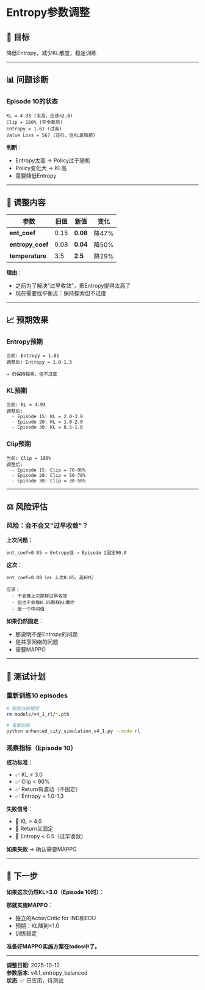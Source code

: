 # Entropy参数调整

## 🎯 目标
降低Entropy，减少KL散度，稳定训练

---

## 📊 问题诊断

### Episode 10的状态
```
KL = 4.93 (太高，应该<2.0)
Clip = 100% (完全裁剪)
Entropy = 1.61 (过高)
Value Loss = 567 (还行，但KL是瓶颈)
```

**判断**：
- Entropy太高 → Policy过于随机
- Policy变化大 → KL高
- 需要降低Entropy

---

## 🔧 调整内容

| 参数 | 旧值 | 新值 | 变化 |
|------|------|------|------|
| **ent_coef** | 0.15 | **0.08** | 降47% |
| **entropy_coef** | 0.08 | **0.04** | 降50% |
| **temperature** | 3.5 | **2.5** | 降29% |

**理由**：
- 之前为了解决"过早收敛"，把Entropy提得太高了
- 现在需要找平衡点：保持探索但不过度

---

## 📈 预期效果

### Entropy预期
```
当前: Entropy = 1.61
调整后: Entropy = 1.0-1.3

→ 仍保持探索，但不过度
```

### KL预期
```
当前: KL = 4.93
调整后: 
  - Episode 15: KL = 2.0-3.0
  - Episode 20: KL = 1.0-2.0
  - Episode 30: KL = 0.5-1.0
```

### Clip预期
```
当前: Clip = 100%
调整后:
  - Episode 15: Clip = 70-90%
  - Episode 20: Clip = 50-70%
  - Episode 30: Clip = 30-50%
```

---

## ⚖️ 风险评估

### 风险：会不会又"过早收敛"？

**上次问题**：
```
ent_coef=0.05 → Entropy低 → Episode 2固定90.0
```

**这次**：
```
ent_coef=0.08（vs 上次0.05，高60%）

应该：
  - 不会像上次那样过早收敛
  - 但也不会像0.15那样KL爆炸
  - 是一个中间值
```

**如果仍然固定**：
- 那说明不是Entropy的问题
- 是共享网络的问题
- 需要MAPPO

---

## 🚀 测试计划

### **重新训练10 episodes**

```bash
# 删除当前模型
rm models/v4_1_rl/*.pth

# 重新训练
python enhanced_city_simulation_v4_1.py --mode rl
```

### 观察指标（Episode 10）

**成功标准**：
- ✅ KL < 3.0
- ✅ Clip < 90%
- ✅ Return有波动（不固定）
- ✅ Entropy = 1.0-1.3

**失败信号**：
- 🔴 KL > 4.0
- 🔴 Return又固定
- 🔴 Entropy < 0.5（过早收敛）

**如果失败** → 确认需要MAPPO

---

## 📝 下一步

**如果这次仍然KL>3.0（Episode 10时）**：

**那就实施MAPPO**：
- 独立的Actor/Critic for IND和EDU
- 预期：KL降到<1.0
- 训练稳定

**准备好MAPPO实施方案在todos中了。**

---

**调整日期**: 2025-10-12  
**参数版本**: v4.1_entropy_balanced  
**状态**: ✅ 已应用，待测试



